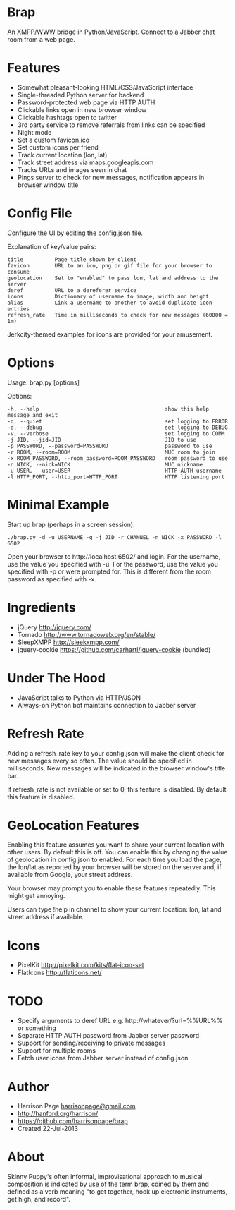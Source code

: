 Brap
====

An XMPP/WWW bridge in Python/JavaScript. Connect to a Jabber chat room from a 
web page. 

Features
========

- Somewhat pleasant-looking HTML/CSS/JavaScript interface
- Single-threaded Python server for backend
- Password-protected web page via HTTP AUTH
- Clickable links open in new browser window
- Clickable hashtags open to twitter
- 3rd party service to remove referrals from links can be specified
- Night mode
- Set a custom favicon.ico
- Set custom icons per friend
- Track current location (lon, lat)
- Track street address via maps.googleapis.com
- Tracks URLs and images seen in chat
- Pings server to check for new messages, notification appears in browser window title

Config File
===========

Configure the UI by editing the config.json file. 

Explanation of key/value pairs:

    title          Page title shown by client
    favicon        URL to an ico, png or gif file for your browser to consume
    geolocation    Set to "enabled" to pass lon, lat and address to the server
    deref          URL to a dereferer service
    icons          Dictionary of username to image, width and height
    alias          Link a username to another to avoid duplicate icon entries
    refresh_rate   Time in milliseconds to check for new messages (60000 = 1m)

Jerkcity-themed examples for icons are provided for your amusement. 

Options
=======

Usage: brap.py [options]

Options:

    -h, --help                                        show this help message and exit
    -q, --quiet                                       set logging to ERROR
    -d, --debug                                       set logging to DEBUG
    -v, --verbose                                     set logging to COMM
    -j JID, --jid=JID                                 JID to use
    -p PASSWORD, --password=PASSWORD                  password to use
    -r ROOM, --room=ROOM                              MUC room to join
    -x ROOM_PASSWORD, --room_password=ROOM_PASSWORD   room password to use
    -n NICK, --nick=NICK                              MUC nickname
    -u USER, --user=USER                              HTTP AUTH username
    -l HTTP_PORT, --http_port=HTTP_PORT               HTTP listening port

Minimal Example
===============

Start up brap (perhaps in a screen session):

    ./brap.py -d -u USERNAME -q -j JID -r CHANNEL -n NICK -x PASSWORD -l 6502

Open your browser to http://localhost:6502/ and login. For the username, use the 
value you specified with -u. For the password, use the value you specified with 
-p or were prompted for. This is different from the room password as specified 
with -x.

Ingredients
===========

- jQuery http://jquery.com/
- Tornado http://www.tornadoweb.org/en/stable/
- SleepXMPP http://sleekxmpp.com/
- jquery-cookie https://github.com/carhartl/jquery-cookie (bundled)

Under The Hood
==============

- JavaScript talks to Python via HTTP/JSON
- Always-on Python bot maintains connection to Jabber server

Refresh Rate
============

Adding a refresh_rate key to your config.json will make the client check for new
messages every so often. The value should be specified in milliseconds. New 
messages will be indicated in the browser window's title bar.

If refresh_rate is not available or set to 0, this feature is disabled. By default
this feature is disabled. 

GeoLocation Features
====================

Enabling this feature assumes you want to share your current location with other
users. By default this is off. You can enable this by changing the value of
geolocation in config.json to enabled. For each time you load the page, the lon/lat
as reported by your browser will be stored on the server and, if available from
Google, your street address. 

Your browser may prompt you to enable these features repeatedly. This might get annoying. 

Users can type !help in channel to show your current location: lon, lat and 
street address if available.

Icons
=====

- PixelKit http://pixelkit.com/kits/flat-icon-set
- FlatIcons http://flaticons.net/

TODO
====

- Specify arguments to deref URL e.g. http://whatever/?url=%%URL%% or something
- Separate HTTP AUTH password from Jabber server password
- Support for sending/receiving to private messages
- Support for multiple rooms
- Fetch user icons from Jabber server instead of config.json

Author
======

- Harrison Page <harrisonpage@gmail.com>
- http://hanford.org/harrison/
- https://github.com/harrisonpage/brap
- Created 22-Jul-2013

About
=====

Skinny Puppy's often informal, improvisational approach to musical composition is indicated by use of the term brap, coined by them and defined as a verb meaning "to get together, hook up electronic instruments, get high, and record".

